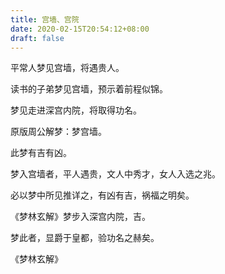 ```yaml
---
title: 宫墙、宫院
date: 2020-02-15T20:54:12+08:00
draft: false
---
```


平常人梦见宫墙，将遇贵人。

读书的子弟梦见宫墙，预示着前程似锦。

梦见走进深宫内院，将取得功名。

原版周公解梦：梦宫墙。

此梦有吉有凶。

梦入宫墙者，平人遇贵，文人中秀才，女人入选之兆。

必以梦中所见推详之，有凶有吉，祸福之明矣。

《梦林玄解》梦步入深宫内院，吉。

梦此者，显爵于皇都，验功名之赫矣。

《梦林玄解》